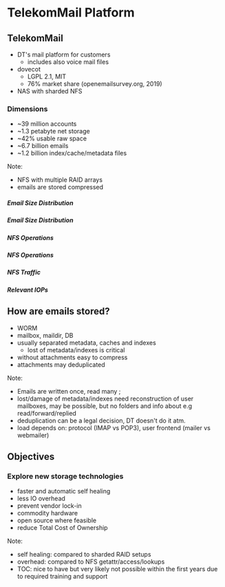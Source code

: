 <!-- .slide: data-state="section-break" id="section-break-1" data-timing="10s" -->
# TelekomMail Platform


<!-- .slide: data-state="normal" id="telekommail" data-timing="20s" data-menu-title="TelekomMail" -->
## TelekomMail

* DT's mail platform for customers <!-- .element class="fragment" data-fragment-index="1"-->
  * includes also voice mail files <!-- .element class="fragment" data-fragment-index="1"-->
* dovecot <!-- .element class="fragment" data-fragment-index="2"-->
  * LGPL 2.1, MIT <!-- .element class="fragment" data-fragment-index="2"-->
  * 76% market share (openemailsurvey.org, 2019) <!-- .element class="fragment" data-fragment-index="2"-->
* NAS with sharded NFS <!-- .element class="fragment" data-fragment-index="3"-->

### Dimensions <!-- .element class="fragment" data-fragment-index="5"-->
* ~39 million accounts <!-- .element class="fragment" data-fragment-index="5"-->
* ~1.3 petabyte net storage <!-- .element class="fragment" data-fragment-index="6"-->
* ~42% usable raw space <!-- .element class="fragment" data-fragment-index="7"-->
* ~6.7 billion emails <!-- .element class="fragment" data-fragment-index="8"-->
* ~1.2 billion index/cache/metadata files <!-- .element class="fragment" data-fragment-index="9"-->

Note: 
- NFS with multiple RAID arrays
- emails are stored compressed


<!-- Slide -->
##### Email Size Distribution


<!-- Slide -->
##### Email Size Distribution
<canvas data-chart="bar">
<!--
{
 "data" : {
     "labels": ["<1k", "<5k", "<10k", "<50k", "<100k", "<500k", "<1m", "<50m", "<100m", ">100m"],

     "datasets": [
         {
             "data": [9, 227, 80, 356, 157, 140, 16, 28, 0.007, 0.001],
             "backgroundColor": [
                 "rgba(166, 206, 227, 0.3)",
                 "rgba(31, 120, 180, 0.3)",
                 "rgba(178, 223, 138, 0.3)",
                 "rgba(51, 160, 44, 0.3)",
                 "rgba(251, 154, 153, 0.3)",
                 "rgba(227, 26, 28, 0.3)",
                 "rgba(253, 191, 111, 0.3)",
                 "rgba(255, 127, 0, 0.3)",
                 "rgba(202, 178, 214, 0.3)"]
         }
     ]
 },
 "options": {
     "animateScale": "true",
     "responsive": "true",
     "legend": {
           "display": 0
     },
     "plugins": {
         "datalabels": {
             "align": "end",
             "anchor": "end",
             "display": 1
         }
     },
     "scales": {
         "yAxes": [{
             "gridLines": {
                 "color": "rgba(0, 0, 0, 0)"
             },
             "ticks": {
                 "display": 0
             },
             "scaleLabel": {
                 "display": 1,
                 "labelString": "number of emails in million"
             }
         }],
         "xAxes": [{
             "gridLines": {
                 "color": "rgba(0, 0, 0, 0)"
             }
         }]
    }
 }
}
-->
</canvas>

Note: emails over 50m very likely via IMAP, never sent


<!-- Slide -->
##### NFS Operations
<canvas data-chart="bar">
<!--
{
 "data" : {
     "labels": ["GETATTR", "ACCESS", "LOOKUP", "WRITE", "READ", "SETATTR", "RENAME", "REMOVE", "CREATE"],
     "datasets": [
         {
             "data": [28, 20, 15, 13, 8, 5, 3, 2, 1],
             "backgroundColor": [
                 "rgba(166, 206, 227, 0.3)",
                 "rgba(31, 120, 180, 0.3)",
                 "rgba(178, 223, 138, 0.3)",
                 "rgba(51, 160, 44, 0.3)",
                 "rgba(251, 154, 153, 0.3)",
                 "rgba(227, 26, 28, 0.3)",
                 "rgba(253, 191, 111, 0.3)",
                 "rgba(255, 127, 0, 0.3)",
                 "rgba(202, 178, 214, 0.3)"]
         }
     ]
 },
 "options": {
     "animateScale": "true",
     "responsive": "true",
     "legend": {
           "display": 0
     },
     "plugins": {
         "datalabels": {
             "align": "end",
             "anchor": "end"
         }
     },
     "scales": {
         "yAxes": [{
             "gridLines": {
                 "color": "rgba(0, 0, 0, 0)"
             },
             "ticks": {
                 "display": 0
             }
         }],
         "xAxes": [{
             "gridLines": {
                 "color": "rgba(0, 0, 0, 0)"
             }
         }]
     }
 }
}
-->
</canvas>


<!-- Slide -->
##### NFS Operations
<canvas data-chart="bar">
<!--
{
 "data" : {
     "labels": ["GETATTR", "ACCESS", "LOOKUP", "WRITE", "READ", "SETATTR", "RENAME", "REMOVE", "CREATE"],
     "datasets": [
         {
             "data": [28, 20, 15, 13, 8, 5, 3, 2, 1],
             "backgroundColor": [
                 "rgba(186, 186, 186, 0.2)",
                 "rgba(186, 186, 186, 0.2)",
                 "rgba(186, 186, 186, 0.2)",
                 "rgba(51, 160, 44, 0.6)",
                 "rgba(251, 154, 153, 0.6)",
                 "rgba(186, 186, 186, 0.2)",
                 "rgba(186, 186, 186, 0.2)",
                 "rgba(186, 186, 186, 0.2)"]
         }
     ]
 },
 "options": {
     "animateScale": "true",
     "responsive": "true",
     "legend": {
           "display": 0
     },
     "plugins": {
          "datalabels": {
              "align": "end",
              "anchor": "end"
          }
     },
     "scales": {
         "yAxes": [{
             "gridLines": {
                 "color": "rgba(0, 0, 0, 0)"
             },
             "ticks": {
                 "display": 0
             }
         }],
         "xAxes": [{
             "gridLines": {
                 "color": "rgba(0, 0, 0, 0)"
             }
         }]
     }
 }
}
-->
</canvas>


<!-- Slide -->
##### NFS Traffic
<canvas data-chart="bar">
<!--
{
 "data" : {
     "labels": ["GETATTR", "ACCESS", "LOOKUP", "WRITE", "READ", "SETATTR", "RENAME", "REMOVE", "CREATE"],
     "datasets": [
         {
             "data": [0.8 , 0.7 , 0.6 , 57.9 , 39.1 , 0.2 , 0.2 , 0.1, 0.1 ],
             "backgroundColor": [
                 "rgba(166, 206, 227, 0.3)",
                 "rgba(31, 120, 180, 0.3)",
                 "rgba(178, 223, 138, 0.3)",
                 "rgba(51, 160, 44, 0.3)",
                 "rgba(251, 154, 153, 0.3)",
                 "rgba(227, 26, 28, 0.3)",
                 "rgba(253, 191, 111, 0.3)",
                 "rgba(255, 127, 0, 0.3)",
                 "rgba(202, 178, 214, 0.3)"]
         }
     ]
 },
 "options": {
     "animateScale": "true",
     "responsive": "true",
     "legend": {
           "display": 0
     },
     "layout": {
            "padding": {
                "left": 0,
                "right": 0,
                "top": 10,
                "bottom": 0
            }
     },
     "plugins": {
         "datalabels": {
             "align": "end",
             "anchor": "end"
         }
     },
     "scales": {
         "yAxes": [{
             "gridLines": {
                 "color": "rgba(0, 0, 0, 0)"
             },
             "ticks": {
                 "display": 0
             }
         }],
         "xAxes": [{
             "gridLines": {
                 "color": "rgba(0, 0, 0, 0)"
             }
         }]
     }
 }
}
-->
</canvas>


<!-- Slide -->
##### Relevant IOPs
<canvas data-chart="bar">
<!--
{
 "data" : {
     "labels": ["max (TOTAL/WRITE/READ)", "avg (TOTAL/WRITE/READ)"],
     "datasets": [{
             "data": [835000, 390000],
             "backgroundColor": [ "rgba(166, 206, 227, 0.3)",
                                  "rgba(166, 206, 227, 0.3)" ]
         }, {
             "data": [108000, 50000],
             "backgroundColor": ["rgba(51, 160, 44, 0.3)",
                                 "rgba(51, 160, 44, 0.3)" ]
         }, {
             "data": [66000, 31000],
             "backgroundColor": ["rgba(251, 154, 153, 0.3)",
                                 "rgba(251, 154, 153, 0.3)" ]
         }
     ]
 },
 "options": {
     "animateScale": "true",
     "responsive": "true",
     "legend": {
           "display": 0
     },
     "layout": {
         "padding": {
             "left": 0,
             "right": 0,
             "top": 10,
             "bottom": 0
         }
     },
     "plugins": {
         "datalabels": {
             "align": "end",
             "anchor": "end"
         }
     },
     "scales": {
         "yAxes": [{
             "gridLines": {
                 "color": "rgba(0, 0, 0, 0)"
             },
             "ticks": {
                 "display": 0
             }
         }],
         "xAxes": [{
             "gridLines": {
                 "color": "rgba(0, 0, 0, 0)"
             }
         }]
    }
 }
}
-->
</canvas>


<!-- .slide: data-state="normal" id="store-emails" data-timing="20s" data-menu-title="How stored?" -->
## How are emails stored?

* WORM <!-- .element class="fragment" data-fragment-index="0"-->
* mailbox, maildir, DB <!-- .element class="fragment" data-fragment-index="1"-->
* usually separated metadata, caches and indexes <!-- .element class="fragment" data-fragment-index="2"-->
  * lost of metadata/indexes is critical <!-- .element class="fragment" data-fragment-index="2"-->
* without attachments easy to compress <!-- .element class="fragment" data-fragment-index="3"-->
* attachments may  deduplicated <!-- .element class="fragment" data-fragment-index="4"-->

Note: 
- Emails are written once, read many ; 
- lost/damage of metadata/indexes need reconstruction of user mailboxes, may be possible, but no folders and info about e.g read/forward/replied
- deduplication can be a legal decision, DT doesn't do it atm.
- load depends on: protocol (IMAP vs POP3), user frontend (mailer vs webmailer)


<!-- .slide: data-state="normal" id="project-motivation" data-timing="20s" data-menu-title="Project Motivation" -->
## Objectives

### Explore new storage technologies

* faster and automatic self healing <!-- .element class="fragment" data-fragment-index="1"-->
* less IO overhead <!-- .element class="fragment" data-fragment-index="2"-->
* prevent vendor lock-in <!-- .element class="fragment" data-fragment-index="3"-->
* commodity hardware <!-- .element class="fragment" data-fragment-index="4"-->
* open source where feasible <!-- .element class="fragment" data-fragment-index="5"-->
* reduce Total Cost of Ownership <!-- .element class="fragment" data-fragment-index="6"-->

Note: 
- self healing: compared to sharded RAID setups
- overhead: compared to NFS getattr/access/lookups
- TOC: nice to have but very likely not possible within the first years due to required training and support
